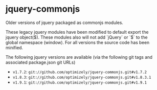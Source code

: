 # jquery-commonjs
Older versions of jquery packaged as commonjs modules.

These legacy jquery modules have been modified to default export the jquery object($).  These modules also will not add `jQuery` or `$` to the global namespace (window).  For all versions the source code has been minified.

The following jquery versions are available (via the following git tags and associated package.json git URLs)
- `v1.7.2`: `git://github.com/optimizely/jquery-commonjs.git#v1.7.2`
- `v1.8.3`: `git://github.com/optimizely/jquery-commonjs.git#v1.8.3.1`
- `v1.9.1`: `git://github.com/optimizely/jquery-commonjs.git#v1.9.1`
